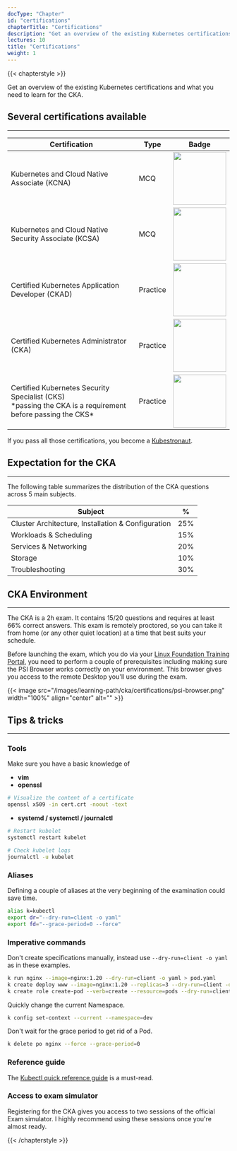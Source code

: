 ```yaml
---
docType: "Chapter"
id: "certifications"
chapterTitle: "Certifications"
description: "Get an overview of the existing Kubernetes certifications and what you need to learn for the CKA."
lectures: 10
title: "Certifications"
weight: 1
---
```


{{< chapterstyle >}}

Get an overview of the existing Kubernetes certifications and what you need to learn for the CKA.

## Several certifications available
---

| Certification | Type | Badge |
|---------------|------|-------|
| Kubernetes and Cloud Native Associate (KCNA) | MCQ | <img src="/images/learning-path/cka/certifications/kcsa.png" style="width: 120px;"> |
| Kubernetes and Cloud Native Security Associate (KCSA) | MCQ | <img src="/images/learning-path/cka/certifications/kcsa.png" style="width: 120px;"> |
| Certified Kubernetes Application Developer (CKAD) | Practice | <img src="/images/learning-path/cka/certifications/ckad.png" style="width: 120px;"> |
| Certified Kubernetes Administrator (CKA) | Practice | <img src="/images/learning-path/cka/certifications/cka.png" style="width: 120px;"> |
| Certified Kubernetes Security Specialist (CKS) <br> \*passing the CKA is a requirement before passing the CKS* | Practice | <img src="/images/learning-path/cka/certifications/cks.png" style="width: 120px;"> |


If you pass all those certifications, you become a [Kubestronaut](https://www.cncf.io/training/kubestronaut/).

## Expectation for the CKA
---

The following table summarizes the distribution of the CKA questions across 5 main subjects.

| Subject | % |
|---------|---|
| Cluster Architecture, Installation & Configuration | 25% |
| Workloads & Scheduling | 15% |
| Services & Networking | 20% |
| Storage | 10% |
| Troubleshooting | 30% |

## CKA Environment
---

The CKA is a 2h exam. It contains 15/20 questions and requires at least 66% correct answers. This exam is remotely proctored, so you can take it from home (or any other quiet location) at a time that best suits your schedule.

Before launching the exam, which you do via your [Linux Foundation Training Portal](https://trainingportal.linuxfoundation.org/access/saml/login), you need to perform a couple of prerequisites including making sure the PSI Browser works correctly on your environment. This browser gives you access to the remote Desktop you'll use during the exam.

{{< image src="/images/learning-path/cka/certifications/psi-browser.png" width="100%" align="center" alt="" >}}

## Tips & tricks
---

### Tools

Make sure you have a basic knowledge of

- **vim**
- **openssl**

```bash
# Visualize the content of a certificate
openssl x509 -in cert.crt -noout -text
```

- **systemd / systemctl / journalctl**

```bash
# Restart kubelet
systemctl restart kubelet

# Check kubelet logs
journalctl -u kubelet
```

### Aliases

Defining a couple of aliases at the very beginning of the examination could save time.

```bash
alias k=kubectl
export dr="--dry-run=client -o yaml"
export fd="--grace-period=0 --force"
```

### Imperative commands

Don't create specifications manually, instead use `--dry-run=client -o yaml` as in these examples.

```bash
k run nginx --image=nginx:1.20 --dry-run=client -o yaml > pod.yaml
k create deploy www --image=nginx:1.20 --replicas=3 --dry-run=client -o yaml > deploy.yaml
k create role create-pod --verb=create --resource=pods --dry-run=client -o yaml > role.yaml
```

Quickly change the current Namespace.

```bash
k config set-context --current --namespace=dev
```

Don't wait for the grace period to get rid of a Pod.

```bash
k delete po nginx --force --grace-period=0
```

### Reference guide

The [Kubectl quick reference guide](https://kubernetes.io/docs/reference/kubectl/quick-reference/) is a must-read.

### Access to exam simulator

Registering for the CKA gives you access to two sessions of the official Exam simulator. I highly recommend using these sessions once you're almost ready.

{{< /chapterstyle >}}